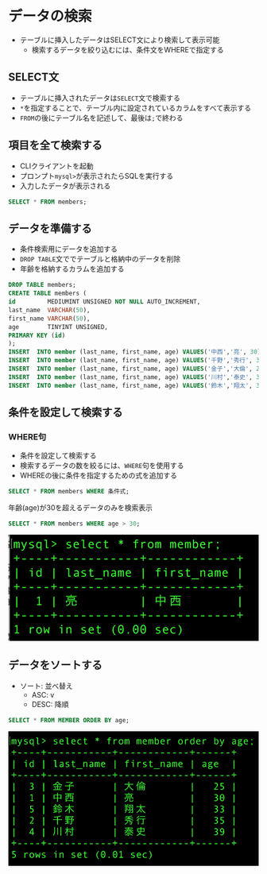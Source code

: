 # データの検索

* テーブルに挿入したデータはSELECT文により検索して表示可能
    * 検索するデータを絞り込むには、条件文をWHEREで指定する

## SELECT文

* テーブルに挿入されたデータは`SELECT`文で検索する
* `*`を指定することで、テーブル内に設定されているカラムをすべて表示する
* `FROM`の後にテーブル名を記述して、最後は`;`で終わる

## 項目を全て検索する

* CLIクライアントを起動
* プロンプト`mysql>`が表示されたらSQLを実行する
* 入力したデータが表示される

```sql
SELECT * FROM members;
```

## データを準備する

* 条件検索用にデータを追加する
* `DROP TABLE`文ででテーブルと格納中のデータを削除
* 年齢を格納するカラムを追加する

```sql
DROP TABLE members;
CREATE TABLE members (
id         MEDIUMINT UNSIGNED NOT NULL AUTO_INCREMENT,
last_name  VARCHAR(50),
first_name VARCHAR(50),
age        TINYINT UNSIGNED,
PRIMARY KEY (id)
);
INSERT  INTO member (last_name, first_name, age) VALUES('中西','亮', 30);
INSERT  INTO member (last_name, first_name, age) VALUES('千野','秀行', 35);
INSERT  INTO member (last_name, first_name, age) VALUES('金子','大倫', 25);
INSERT  INTO member (last_name, first_name, age) VALUES('川村','泰史', 34);
INSERT  INTO member (last_name, first_name, age) VALUES('鈴木','翔太', 33);
```

## 条件を設定して検索する

### WHERE句

* 条件を設定して検索する
* 検索するデータの数を絞るには、`WHERE`句を使用する
* WHEREの後に条件を指定するための式を追加する

```sql
SELECT * FROM members WHERE 条件式;
```

年齢(age)が30を超えるデータのみを検索表示

```sql
SELECT * FROM members WHERE age > 30;
```

![sql_01](image/sql_01.png)

## データをソートする

* ソート: 並べ替え
    * ASC: v
    * DESC: 降順

```sql
SELECT * FROM MEMBER ORDER BY age;
```

![sql_02](image/sql_02.png)
